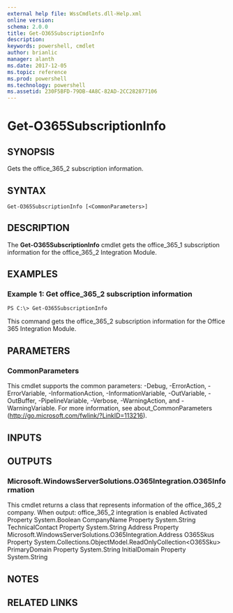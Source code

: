 ```yaml
---
external help file: WssCmdlets.dll-Help.xml
online version: 
schema: 2.0.0
title: Get-O365SubscriptionInfo
description: 
keywords: powershell, cmdlet
author: brianlic
manager: alanth
ms.date: 2017-12-05
ms.topic: reference
ms.prod: powershell
ms.technology: powershell
ms.assetid: 230F5BFD-79DB-4A8C-82AD-2CC282877106
---
```


# Get-O365SubscriptionInfo

## SYNOPSIS
Gets the office_365_2 subscription information.

## SYNTAX

```
Get-O365SubscriptionInfo [<CommonParameters>]
```

## DESCRIPTION
The **Get-O365SubscriptionInfo** cmdlet gets the office_365_1 subscription information for the office_365_2 Integration Module.

## EXAMPLES

### Example 1: Get office_365_2 subscription information
```
PS C:\> Get-O365SubscriptionInfo
```

This command gets the office_365_2 subscription information for the Office 365 Integration Module.

## PARAMETERS

### CommonParameters
This cmdlet supports the common parameters: -Debug, -ErrorAction, -ErrorVariable, -InformationAction, -InformationVariable, -OutVariable, -OutBuffer, -PipelineVariable, -Verbose, -WarningAction, and -WarningVariable. For more information, see about_CommonParameters (http://go.microsoft.com/fwlink/?LinkID=113216).

## INPUTS

## OUTPUTS

### Microsoft.WindowsServerSolutions.O365Integration.O365Information
This cmdlet returns a class that represents information of the office_365_2 company.
When output: office_365_2 integration is enabled
Activated Property System.Boolean
CompanyName Property System.String
TechnicalContact Property System.String
Address Property Microsoft.WindowsServerSolutions.O365Integration.Address
O365Skus Property System.Collections.ObjectModel.ReadOnlyCollection\<O365Sku\>
PrimaryDomain Property System.String
InitialDomain Property System.String

## NOTES

## RELATED LINKS

